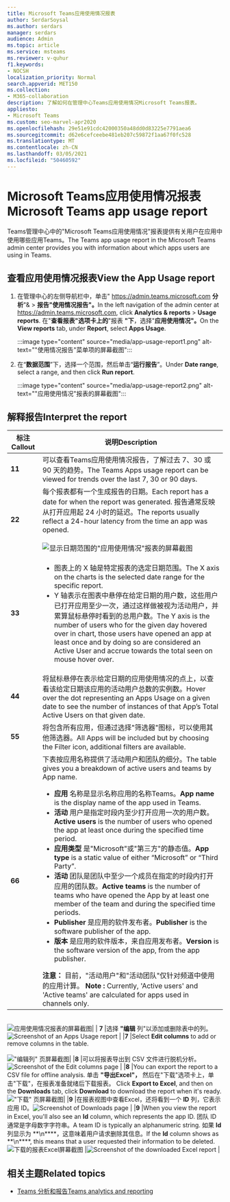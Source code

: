 ```yaml
---
title: Microsoft Teams应用使用情况报表
author: SerdarSoysal
ms.author: serdars
manager: serdars
audience: Admin
ms.topic: article
ms.service: msteams
ms.reviewer: v-quhur
f1.keywords:
- NOCSH
localization_priority: Normal
search.appverid: MET150
ms.collection:
- M365-collaboration
description: 了解如何在管理中心Teams应用使用情况Microsoft Teams报表。
appliesto:
- Microsoft Teams
ms.custom: seo-marvel-apr2020
ms.openlocfilehash: 29e51e91cdc42000350a48dd0d83225e7791aea6
ms.sourcegitcommit: d62e6cefceebe481eb207c59872f1aa67f0fc528
ms.translationtype: MT
ms.contentlocale: zh-CN
ms.lasthandoff: 03/05/2021
ms.locfileid: "50460592"
---
```

# <a name="microsoft-teams-app-usage-report"></a><span data-ttu-id="1dd0b-103">Microsoft Teams应用使用情况报表</span><span class="sxs-lookup"><span data-stu-id="1dd0b-103">Microsoft Teams app usage report</span></span>

<span data-ttu-id="1dd0b-104">Teams管理中心中的"Microsoft Teams应用使用情况"报表提供有关用户在应用中使用哪些应用Teams。</span><span class="sxs-lookup"><span data-stu-id="1dd0b-104">The Teams app usage report in the Microsoft Teams admin center provides you with information about which apps users are using in Teams.</span></span>  

## <a name="view-the-app-usage-report"></a><span data-ttu-id="1dd0b-105">查看应用使用情况报表</span><span class="sxs-lookup"><span data-stu-id="1dd0b-105">View the App Usage report</span></span>

1.  <span data-ttu-id="1dd0b-106">在管理中心的左侧导航栏中，单击" <https://admin.teams.microsoft.com> **分析**"& \> **报告"使用情况报告"。**</span><span class="sxs-lookup"><span data-stu-id="1dd0b-106">In the left navigation of the admin center at <https://admin.teams.microsoft.com>, click **Analytics & reports** \> **Usage reports**.</span></span> <span data-ttu-id="1dd0b-107">在"**查看报表"选项卡上的**"报表 **"下**，选择"**应用使用情况"。**</span><span class="sxs-lookup"><span data-stu-id="1dd0b-107">On the **View reports** tab, under **Report**, select **Apps Usage**.</span></span>

     :::image type="content" source="media/app-usage-report1.png" alt-text=""使用情况报告"菜单项的屏幕截图":::

2.  <span data-ttu-id="1dd0b-109">在“**数据范围**”下，选择一个范围，然后单击“**运行报告**”。</span><span class="sxs-lookup"><span data-stu-id="1dd0b-109">Under **Date range**, select a range, and then click **Run report**.</span></span>

      :::image type="content" source="media/app-usage-report2.png" alt-text=""应用使用情况"报表的屏幕截图":::

## <a name="interpret-the-report"></a><span data-ttu-id="1dd0b-111">解释报告</span><span class="sxs-lookup"><span data-stu-id="1dd0b-111">Interpret the report</span></span>

|<span data-ttu-id="1dd0b-112">标注</span><span class="sxs-lookup"><span data-stu-id="1dd0b-112">Callout</span></span> |<span data-ttu-id="1dd0b-113">说明</span><span class="sxs-lookup"><span data-stu-id="1dd0b-113">Description</span></span>  |
|--------|-------------|
|<span data-ttu-id="1dd0b-114">**1**</span><span class="sxs-lookup"><span data-stu-id="1dd0b-114">**1**</span></span>   |<span data-ttu-id="1dd0b-115">可以查看Teams应用使用情况报告，了解过去 7、30 或 90 天的趋势。</span><span class="sxs-lookup"><span data-stu-id="1dd0b-115">The Teams Apps usage report can be viewed for trends over the last 7, 30 or 90 days.</span></span> |
|<span data-ttu-id="1dd0b-116">**2**</span><span class="sxs-lookup"><span data-stu-id="1dd0b-116">**2**</span></span>   |<span data-ttu-id="1dd0b-117">每个报表都有一个生成报告的日期。</span><span class="sxs-lookup"><span data-stu-id="1dd0b-117">Each report has a date for when the report was generated.</span></span> <span data-ttu-id="1dd0b-118">报告通常反映从打开应用起 24 小时的延迟。</span><span class="sxs-lookup"><span data-stu-id="1dd0b-118">The reports usually reflect a 24-hour latency from the time an app was opened.</span></span> <br><br>![显示日期范围的"应用使用情况"报表的屏幕截图](media/app-usage-report3.png)|
|<span data-ttu-id="1dd0b-120">**3**</span><span class="sxs-lookup"><span data-stu-id="1dd0b-120">**3**</span></span>    | <ul><li><span data-ttu-id="1dd0b-121">图表上的 X 轴是特定报表的选定日期范围。</span><span class="sxs-lookup"><span data-stu-id="1dd0b-121">The X axis on the charts is the selected date range for the specific report.</span></span></li><li><span data-ttu-id="1dd0b-122">Y 轴表示在图表中悬停在给定日期的用户数，这些用户已打开应用至少一次，通过这样做被视为活动用户，并累算鼠标悬停时看到的总用户数。</span><span class="sxs-lookup"><span data-stu-id="1dd0b-122">The Y axis is the number of users who for the given day hovered over in chart, those users have opened an app at least once and by doing so are considered an Active User and accrue towards the total seen on mouse hover over.</span></span></li></ul>|
|<span data-ttu-id="1dd0b-123">**4**</span><span class="sxs-lookup"><span data-stu-id="1dd0b-123">**4**</span></span>   |<span data-ttu-id="1dd0b-124">将鼠标悬停在表示给定日期的应用使用情况的点上，以查看该给定日期该应用的活动用户总数的实例数。</span><span class="sxs-lookup"><span data-stu-id="1dd0b-124">Hover over the dot representing an Apps Usage on a given date to see the number of instances of that App’s Total Active Users on that given date.</span></span>  |
|<span data-ttu-id="1dd0b-125">**5**</span><span class="sxs-lookup"><span data-stu-id="1dd0b-125">**5**</span></span>   |<span data-ttu-id="1dd0b-126">将包含所有应用，但通过选择"筛选器"图标，可以使用其他筛选器。</span><span class="sxs-lookup"><span data-stu-id="1dd0b-126">All Apps will be included but by choosing the Filter icon, additional filters are available.</span></span>  |
|<span data-ttu-id="1dd0b-127">**6**</span><span class="sxs-lookup"><span data-stu-id="1dd0b-127">**6**</span></span>   |<span data-ttu-id="1dd0b-128">下表按应用名称提供了活动用户和团队的细分。</span><span class="sxs-lookup"><span data-stu-id="1dd0b-128">The table gives you a breakdown of active users and teams by App name.</span></span><br><ul><li><span data-ttu-id="1dd0b-129">**应用** 名称是显示名称应用的名称Teams。</span><span class="sxs-lookup"><span data-stu-id="1dd0b-129">**App name** is the display name of the app used in Teams.</span></span></li><li><span data-ttu-id="1dd0b-130">**活动** 用户是指定时段内至少打开应用一次的用户数。</span><span class="sxs-lookup"><span data-stu-id="1dd0b-130">**Active users** is the number of users who opened the app at least once during the specified time period.</span></span></li><li><span data-ttu-id="1dd0b-131">**应用类型** 是"Microsoft"或"第三方"的静态值。</span><span class="sxs-lookup"><span data-stu-id="1dd0b-131">**App type** is a static value of either “Microsoft” or “Third Party”.</span></span></li><li><span data-ttu-id="1dd0b-132">**活动** 团队是团队中至少一个成员在指定的时段内打开应用的团队数。</span><span class="sxs-lookup"><span data-stu-id="1dd0b-132">**Active teams** is the number of teams who have opened the App by at least one member of the team and during the specified time periods.</span></span></li><li><span data-ttu-id="1dd0b-133">**Publisher** 是应用的软件发布者。</span><span class="sxs-lookup"><span data-stu-id="1dd0b-133">**Publisher** is the software publisher of the app.</span></span></li><li><span data-ttu-id="1dd0b-134">**版本** 是应用的软件版本，来自应用发布者。</span><span class="sxs-lookup"><span data-stu-id="1dd0b-134">**Version** is the software version of the app, from the app publisher.</span></span></li></ul><span data-ttu-id="1dd0b-135"><b> 注意：</b> 目前，"活动用户"和"活动团队"仅针对频道中使用的应用计算。</span><span class="sxs-lookup"><span data-stu-id="1dd0b-135"><b> Note :</b> Currently, 'Active users' and 'Active teams' are calculated for apps used in channels only.</span></span>     

<br><span data-ttu-id="1dd0b-136">![应用使用情况报表的屏幕截图| | ](media/app-usage-report4.png) **7**  |选择 **"编辑** 列"以添加或删除表中的列。</span><span class="sxs-lookup"><span data-stu-id="1dd0b-136">![Screenshot of an Apps Usage report](media/app-usage-report4.png)  | |**7**  |Select **Edit columns** to add or remove columns in the table.</span></span><br><br><span data-ttu-id="1dd0b-137">!["编辑列" ](media/app-usage-report5.png)  页屏幕截图| |**8**  |可以将报表导出到 CSV 文件进行脱机分析。</span><span class="sxs-lookup"><span data-stu-id="1dd0b-137">![Screenshot of the Edit columns page](media/app-usage-report5.png)  | |**8**  |You can export the report to a CSV file for offline analysis.</span></span> <span data-ttu-id="1dd0b-138">单击 **"导出Excel"，** 然后在"下载"选项卡上，单击"下载"，在报表准备就绪后下载报表。 </span><span class="sxs-lookup"><span data-stu-id="1dd0b-138">Click **Export to Excel**, and then on the **Downloads** tab, click **Download** to download the report when it's ready.</span></span><br><span data-ttu-id="1dd0b-139">!["下载" ](media/app-usage-report7.png) 页屏幕截图| |**9** |在报表视图中查看Excel，还将看到一个 **ID** 列，它表示应用 ID。</span><span class="sxs-lookup"><span data-stu-id="1dd0b-139">![Screenshot of Downloads page](media/app-usage-report7.png)  | |**9**   |When you view the report in Excel, you'll also see an **Id** column, which represents the app ID.</span></span> <span data-ttu-id="1dd0b-140">团队 ID 通常是字母数字字符串。</span><span class="sxs-lookup"><span data-stu-id="1dd0b-140">A team ID is typically an alphanumeric string.</span></span> <span data-ttu-id="1dd0b-141">如果 **Id** 列显示为 \*\*\n\*\*\*\*，这意味着用户请求删除其信息。</span><span class="sxs-lookup"><span data-stu-id="1dd0b-141">If the **Id** column shows as \*\*\n\*\*\*\*, this means that a user requested their information to be deleted.</span></span><br><span data-ttu-id="1dd0b-142">![下载的报表Excel屏幕截图](media/app-usage-report8.png)  |</span><span class="sxs-lookup"><span data-stu-id="1dd0b-142">![Screenshot of the downloaded Excel report](media/app-usage-report8.png)  |</span></span>

## <a name="related-topics"></a><span data-ttu-id="1dd0b-143">相关主题</span><span class="sxs-lookup"><span data-stu-id="1dd0b-143">Related topics</span></span>

- [<span data-ttu-id="1dd0b-144">Teams 分析和报告</span><span class="sxs-lookup"><span data-stu-id="1dd0b-144">Teams analytics and reporting</span></span>](teams-reporting-reference.md)